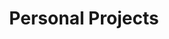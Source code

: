 ---
layout: post-listing
category: personal
permalink: /projects/personal
title: Personal Projects
---